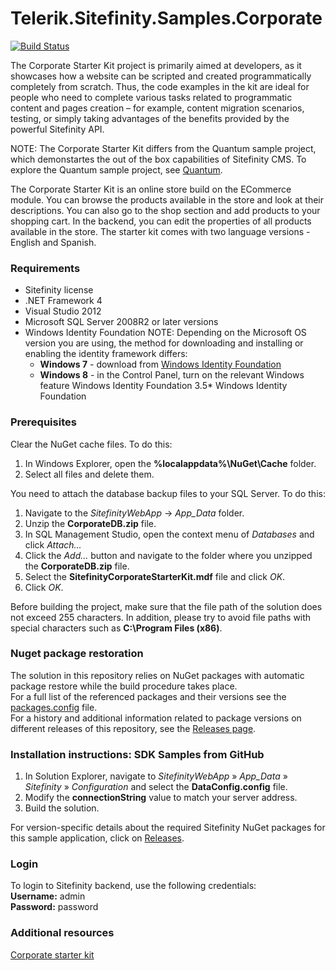 Telerik.Sitefinity.Samples.Corporate
====================================

[![Build Status](http://sdk-jenkins-ci.cloudapp.net/buildStatus/icon?job=Telerik.Sitefinity.Samples.Corporate.CI)](http://sdk-jenkins-ci.cloudapp.net/job/Telerik.Sitefinity.Samples.Corporate.CI/)

The Corporate Starter Kit project is primarily aimed at developers, as it showcases how a website can be scripted and created programmatically completely from scratch. Thus, the code examples in the kit are ideal for people who need to complete various tasks related to programmatic content and pages creation – for example, content migration scenarios,  testing, or simply taking advantages of the benefits provided by the powerful Sitefinity API.

NOTE: The Corporate Starter Kit differs from the Quantum sample project, which demonstartes the out of the box capabilities of Sitefinity CMS. To explore the Quantum sample project, see [Quantum](https://github.com/Sitefinity-SDK/Telerik.Sitefinity.Samples.Quantum).



The Corporate Starter Kit is an online store build on the ECommerce module. You can browse the products available in the store and look at their descriptions. You can also go to the shop section and add products to your shopping cart. In the backend, you can edit the properties of all products available in the store. The starter kit comes with two language versions - English and Spanish. 


### Requirements

* Sitefinity license
* .NET Framework 4
* Visual Studio 2012
* Microsoft SQL Server 2008R2 or later versions
* Windows Identity Foundation
   NOTE: Depending on the Microsoft OS version you are using, the method for downloading and installing or enabling the identity framework differs:
  * **Windows 7** - download from [Windows Identity Foundation](http://www.microsoft.com/en-us/download/details.aspx?id=17331)
  * **Windows 8** - in the Control Panel, turn on the relevant Windows feature Windows Identity Foundation 3.5* Windows Identity Foundation




### Prerequisites

Clear the NuGet cache files. To do this:

1. In Windows Explorer, open the **%localappdata%\NuGet\Cache** folder.
2. Select all files and delete them.

You need to attach the database backup files to your SQL Server. To do this:

1. Navigate to the _SitefinityWebApp_ -> *App_Data* folder.
2. Unzip the **CorporateDB.zip** file.
2. In SQL Management Studio, open the context menu of _Databases_ and click _Attach..._
2. Click the _Add..._ button and navigate to the folder where you unzipped the **CorporateDB.zip** file.
3. Select the **SitefinityCorporateStarterKit.mdf** file and click _OK_.
4. Click _OK_.

Before building the project, make sure that the file path of the solution does not exceed 255 characters. In addition, please try to avoid file paths with special characters such as __C:\Program Files (x86)__.

### Nuget package restoration
The solution in this repository relies on NuGet packages with automatic package restore while the build procedure takes place.   
For a full list of the referenced packages and their versions see the [packages.config](https://github.com/Sitefinity-SDK/Telerik.Sitefinity.Samples.Corporate/blob/master/SitefinityWebApp/packages.config) file.    
For a history and additional information related to package versions on different releases of this repository, see the [Releases page](https://github.com/Sitefinity-SDK/Telerik.Sitefinity.Samples.Corporate/releases). 

### Installation instructions: SDK Samples from GitHub


1. In Solution Explorer, navigate to _SitefinityWebApp_ » *App_Data* » _Sitefinity_ » _Configuration_ and select the **DataConfig.config** file. 
2. Modify the **connectionString** value to match your server address.
3. Build the solution.

For version-specific details about the required Sitefinity NuGet packages for this sample application, click on [Releases](https://github.com/Sitefinity-SDK/Telerik.Sitefinity.Samples.Corporate/releases).


### Login

To login to Sitefinity backend, use the following credentials:   
**Username:** admin   
**Password:** password

### Additional resources

[Corporate starter kit](http://www.sitefinity.com/resources/tools/starter-kits/corporate)
